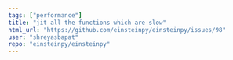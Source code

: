 ```yaml
---
tags: ["performance"]
title: "jit all the functions which are slow"
html_url: "https://github.com/einsteinpy/einsteinpy/issues/98"
user: "shreyasbapat"
repo: "einsteinpy/einsteinpy"
---
```


